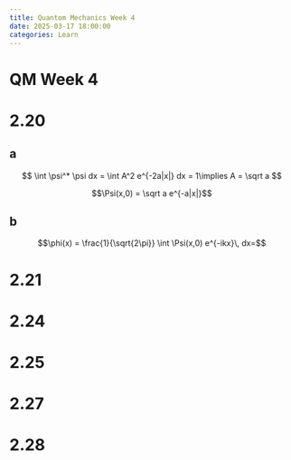 ```yaml
---
title: Quantom Mechanics Week 4
date: 2025-03-17 18:00:00
categories: Learn
---
```

# QM Week 4
# 2.20
## a
$$
\int \psi^* \psi dx = \int A^2 e^{-2a|x|} dx = 1\implies A = \sqrt a
$$

$$\Psi(x,0) = \sqrt a e^{-a|x|}$$
## b
$$\phi(x) = \frac{1}{\sqrt{2\pi}} \int \Psi(x,0) e^{-ikx}\, dx=$$
# 2.21 
# 2.24
# 2.25 
# 2.27 
# 2.28